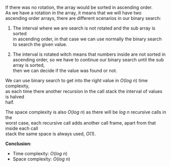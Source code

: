 <!--
Problem 2: Search in a Rotated Sorted Array

Provide an explanation for your answer, clearly organizing your thoughts into 
concise and easy-to-understand language.

Focus on explaining the reasoning behind your decisions rather than giving a 
detailed description of the code. For instance, why did you choose a particular 
data structure? Additionally, discuss the efficiency of your solution in terms 
of time and space complexity. If necessary, you can support your explanation 
with code snippets or mathematical formulas. For guidance on how to write 
formulas in markdown, refer to https://docs.github.com/en/get-started/writing-on-github/working-with-advanced-formatting/writing-mathematical-expressions.
-->
If there was no rotation, the array would be sorted in ascending order.  
As we have a rotation in the array, it means that we will have two  
ascending order arrays, there are different scenarios in our binary search:

1. The interval where we are search is not rotated and the sub array is sorted  
in ascending order, in that case we can use normally the binary search to search the given value.

2. The interval is rotated witch means that numbers inside are not sorted in  
ascending order, so we have to continue our binary search until the sub array is sorted,  
then we can decide if the value was found or not.

We can use binary search to get into the right value in $O(log \ n)$ time complexity,  
as each time there another recursion in the call stack the interval of values is halved  
half.

The space complexity is also $O(log \ n)$ as there will be $log \ n$ recursive calls in the  
worst case, each recursive call adds another call frame, apart from that inside each call  
stack the same space is always used, $O(1)$.

**Conclusion**:
* Time complexity: $O(log \ n)$  
* Space complexity: $O(log \ n)$